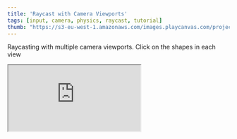 ```yaml
---
title: 'Raycast with Camera Viewports'
tags: [input, camera, physics, raycast, tutorial]
thumb: "https://s3-eu-west-1.amazonaws.com/images.playcanvas.com/projects/12/964118/E9A5F1-image-75.jpg"
---
```


Raycasting with multiple camera viewports. Click on the shapes in each view

<div className="iframe-container">
    <iframe src="https://playcanv.as/p/dXvrDzH2/" title="Raycast with Camera Viewports" allow="camera; microphone; xr-spatial-tracking; fullscreen" allowfullscreen></iframe>
</div>
